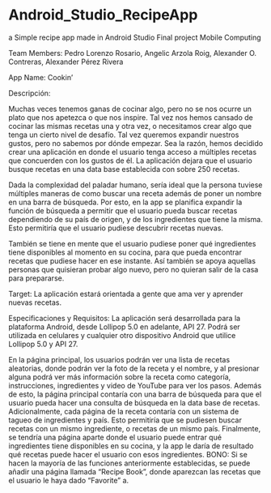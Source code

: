 # Android_Studio_RecipeApp
a Simple recipe app made in Android Studio
Final project Mobile Computing

Team Members: Pedro Lorenzo Rosario, Angelic Arzola Roig, Alexander O. Contreras, Alexander Pérez Rivera 

App Name: Cookin’  

 
 Descripción: 

Muchas veces tenemos ganas de cocinar algo, pero no se nos ocurre un plato que nos apetezca o que nos inspire. Tal vez nos hemos cansado de cocinar las mismas recetas una y otra vez, o necesitamos crear algo que tenga un cierto nivel de desafío. Tal vez queremos expandir nuestros gustos, pero no sabemos por dónde empezar. Sea la razón, hemos decidido crear una aplicación en donde el usuario tenga acceso a múltiples recetas que concuerden con los gustos de él. La aplicación dejara que el usuario busque recetas en una data base establecida con sobre 250 recetas.  

Dada la complexidad del paladar humano, sería ideal que la persona tuviese múltiples maneras de como buscar una receta además de poner un nombre en una barra de búsqueda. Por esto, en la app se planifica expandir la función de búsqueda a permitir que el usuario pueda buscar recetas dependiendo de su país de origen, y de los ingredientes que tiene la misma. Esto permitiría que el usuario pudiese descubrir recetas nuevas.  

También se tiene en mente que el usuario pudiese poner qué ingredientes tiene disponibles al momento en su cocina, para que pueda encontrar recetas que pudiese hacer en ese instante. Así también se apoya aquellas personas que quisieran probar algo nuevo, pero no quieran salir de la casa para prepararse.  

 

Target: La aplicación estará orientada a gente que ama ver y aprender nuevas recetas. 

 

Especificaciones y Requisitos: La aplicación será desarrollada para la plataforma Android, desde Lollipop 5.0 en adelante, API 27. Podrá ser utilizada en celulares y cualquier otro dispositivo Android que utilice Lollipop 5.0 y API 27.  

En la página principal, los usuarios podrán ver una lista de recetas aleatorias, donde podrán ver la foto de la receta y el nombre, y al presionar alguna podrá ver más información sobre la receta como categoría, instrucciones, ingredientes y video de YouTube para ver los pasos. Además de esto, la página principal contaría con una barra de búsqueda para que el usuario pueda hacer una consulta de búsqueda en la data base de recetas. Adicionalmente, cada página de la receta contaría con un sistema de tagueo de ingredientes y país. Esto permitiría que se pudiesen buscar recetas con un mismo ingrediente, o recetas de un mismo país. Finalmente, se tendría una página aparte donde el usuario puede entrar qué ingredientes tiene disponibles en su cocina, y la app le daría de resultado qué recetas puede hacer el usuario con esos ingredientes. BONO: Si se hacen la mayoría de las funciones anteriormente establecidas, se puede añadir una página llamada “Recipe Book”, donde aparezcan las recetas que el usuario le haya dado “Favorite” a. 

 

 
